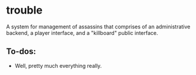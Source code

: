 # trouble

A system for management of assassins that comprises of an administrative backend, a player interface, and a "killboard" public interface.

## To-dos:
* Well, pretty much everything really.
